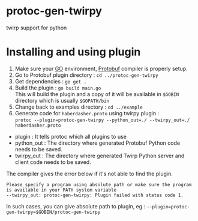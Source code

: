 # protoc-gen-twirpy
twirp support for python

# Installing and using plugin
1. Make sure your [GO](https://golang.org/) environment, [Protobuf](https://github.com/protocolbuffers/protobuf) compiler is properly setup.
2. Go to Protobuf plugin directory : `cd ../protoc-gen-twirpy`
3. Get dependencies : `go get .`
4. Build the plugin : `go build main.go`  
This will build the plugin and a copy of it will be available in `$GOBIN` directory which is usually `$GOPATH/bin`
5. Change back to examples directory : `cd ../example`
6. Generate code for `haberdasher.proto` using twirpy plugin :  
`protoc --plugin=protoc-gen-twirpy --python_out=./ --twirpy_out=./ haberdasher.proto`  
  - plugin : It tells protoc which all plugins to use
  - python_out : The directory where generated Protobuf Python code needs to be saved.
  - twirpy_out : The directory where generated Twirp Python server and client code needs to be saved.

The compiler gives the error below if it's not able to find the plugin.
```
Please specify a program using absolute path or make sure the program is available in your PATH system variable
--twirpy_out: protoc-gen-twirpy: Plugin failed with status code 1.
```
In such cases, you can give absolute path to plugin, eg : `--plugin=protoc-gen-twirpy=$GOBIN/protoc-gen-twirpy`
